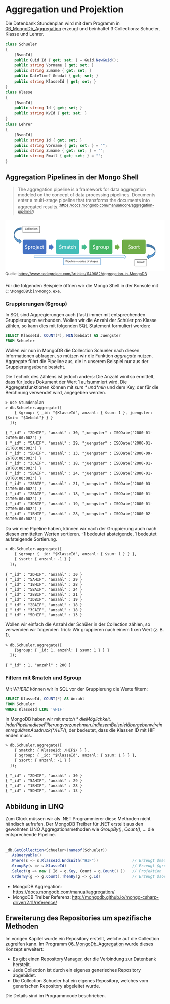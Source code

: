 # Aggregation und Projektion

Die Datenbank Stundenplan wird mit dem Programm in [06_MongoDb_Aggregation](06_MongoDb_Aggregation)
erzeugt und beinhaltet 3 Collections: Schueler, Klasse und Lehrer.

```c#
class Schueler
{
    [BsonId]
    public Guid Id { get; set; } = Guid.NewGuid();
    public string Vorname { get; set; }
    public string Zuname { get; set; }
    public DateTime? Gebdat { get; set; }
    public string KlasseId { get; set; }
}
class Klasse
{
    [BsonId]
    public string Id { get; set; }
    public string KvId { get; set; }
}
class Lehrer
{
    [BsonId]
    public string Id { get; set; }
    public string Vorname { get; set; } = "";
    public string Zuname { get; set; } = "";
    public string Email { get; set; } = "";
}        
```

## Aggregation Pipelines in der Mongo Shell

> The aggregation pipeline is a framework for data aggregation modeled on the concept of data
> processing pipelines. Documents enter a multi-stage pipeline that transforms the documents into
> aggregated results.<sup>(https://docs.mongodb.com/manual/core/aggregation-pipeline/)</sup>

![](aggregation_pipeline.png)
<sup>Quelle: https://www.codeproject.com/Articles/1149682/Aggregation-in-MongoDB</sup>

Für die folgenden Beispiele öffnen wir die Mongo Shell in der Konsole mit `C:\MongoDB\bin>mongo.exe`.

### Gruppierungen ($group)

In SQL sind Aggregierungen auch (fast) immer mit entsprechenden Gruppierungen verbunden. Wollen wir
die Anzahl der Schüler pro Klasse zählen, so kann dies mit folgenden SQL Statement formuliert werden:

```sql
SELECT KlasseId, COUNT(*), MIN(Gebdat) AS Juengster
FROM Schueler
```

Wollen wir nun in MongoDB die Collection Schueler nach diesen Informationen abfragen, so mützen wir
die Funktion *aggregate* nutzen. Aggregate führt die Pipeline aus, die in unserem Beispiel nur
aus der Gruppierungsebene besteht.

Die Technik des Zählens ist jedoch anders: Die Anzahl wird so ermittelt, dass für jedes Dokument
der Wert 1 aufsummiert wird. Die Aggregatsfunktionen können mit *$sum* und *$min* und dem Key,
der für die Berchnung verwendet wird, angegeben werden.

```text
> use Stundenplan
> db.Schueler.aggregate([ 
    { $group: { _id: "$KlasseId", anzahl: { $sum: 1 }, juengster: {$min: "$Gebdat"} } }    
  ]);

{ "_id" : "2DHIF", "anzahl" : 30, "juengster" : ISODate("2000-01-24T00:00:00Z") }
{ "_id" : "5AHIF", "anzahl" : 29, "juengster" : ISODate("2000-01-21T00:00:00Z") }
{ "_id" : "5DHIF", "anzahl" : 13, "juengster" : ISODate("2000-09-26T00:00:00Z") }
{ "_id" : "3CAIF", "anzahl" : 18, "juengster" : ISODate("2000-01-28T00:00:00Z") }
{ "_id" : "5BAIF", "anzahl" : 24, "juengster" : ISODate("2000-01-03T00:00:00Z") }
{ "_id" : "2BBIF", "anzahl" : 21, "juengster" : ISODate("2000-03-11T00:00:00Z") }
{ "_id" : "2BAIF", "anzahl" : 18, "juengster" : ISODate("2000-01-21T00:00:00Z") }
{ "_id" : "3DBIF", "anzahl" : 19, "juengster" : ISODate("2000-01-27T00:00:00Z") }
{ "_id" : "1BHIF", "anzahl" : 28, "juengster" : ISODate("2000-02-01T00:00:00Z") }
```

Da wir eine Pipeline haben, können wir nach der Gruppierung auch nach diesen ermittelten Werten
sortieren. -1 bedeutet absteigende, 1 bedeutet aufsteigende Sortierung.

```text
> db.Schueler.aggregate([
    { $group: { _id: "$KlasseId", anzahl: { $sum: 1 } } },
    { $sort: { anzahl: -1 } }
  ]);

{ "_id" : "2DHIF", "anzahl" : 30 }
{ "_id" : "5AHIF", "anzahl" : 29 }
{ "_id" : "1BHIF", "anzahl" : 28 }
{ "_id" : "5BAIF", "anzahl" : 24 }
{ "_id" : "2BBIF", "anzahl" : 21 }
{ "_id" : "3DBIF", "anzahl" : 19 }
{ "_id" : "2BAIF", "anzahl" : 18 }
{ "_id" : "3CAIF", "anzahl" : 18 }
{ "_id" : "5DHIF", "anzahl" : 13 }
```

Wollen wir einfach die Anzahl der Schüler in der Collection zählen, so verwenden wir folgenden
Trick: Wir gruppieren nach einem fixen Wert (z. B. 1).

```text
> db.Schueler.aggregate([
    {$group: { _id: 1, anzahl: { $sum: 1 } } } 
  ]);

{ "_id" : 1, "anzahl" : 200 }
```

### Filtern mit $match und $group

Mit *WHERE* können wir in SQL vor der Gruppierung die Werte filtern:

```sql
SELECT KlasseId, COUNT(*) AS Anzahl
FROM Schueler
WHERE KlasseId LIKE '%HIF'
```

In MongoDB haben wir mit *$match* die Möglichkeit, in der Pipeline diese Filterung vorzunehmen. In
diesem Beispiel übergeben wir einen regulären Ausdruck (*/HIF$/*), der bedeutet, dass die Klassen ID
mit HIF enden muss.

```text
> db.Schueler.aggregate([
    { $match: { KlasseId: /HIF$/ } }, 
    { $group: { _id: "$KlasseId", anzahl: { $sum: 1 } } },
    { $sort: { anzahl: -1 } }
  ]);

{ "_id" : "2DHIF", "anzahl" : 30 }
{ "_id" : "5AHIF", "anzahl" : 29 }
{ "_id" : "1BHIF", "anzahl" : 28 }
{ "_id" : "5DHIF", "anzahl" : 13 }
```

## Abbildung in LINQ

Zum Glück müssen wir als .NET Programmierer diese Methoden nicht händisch aufrufen. Der MongoDB
Treiber für .NET erstellt aus den gewohnten LINQ Aggregationsmethoden wie *GroupBy()*, *Count()*, ...
die entsprechende Pipeline.

```c#

_db.GetCollection<Schueler>(nameof(Schueler))
  .AsQueryable()
  .Where(s => s.KlasseId.EndsWith("HIF"))               // Erzeugt $match
  .GroupBy(s => s.KlasseId)                             // Erzeugt $group
  .Select(g => new { Id = g.Key, Count = g.Count() })   // Projektion
  .OrderBy(g => g.Count).ThenBy(g => g.Id)              // Erzeugt $sort
```

- MongoDB Aggregation: https://docs.mongodb.com/manual/aggregation/
- MongoDB Treiber Referenz: http://mongodb.github.io/mongo-csharp-driver/2.11/reference/

## Erweiterung des Repositories um spezifische Methoden

Im vorigen Kapitel wurde ein Repository erstellt, welche auf die Collection zugreifen kann. Im
Programm [06_MongoDb_Aggregation](06_MongoDb_Aggregation) wurde dieses Konzept erweitert:

- Es gibt einen RepositoryManager, der die Verbindung zur Datenbank herstellt.
- Jede Collection ist durch ein eigenes generisches Repository abgebildet.
- Die Collection Schueler hat ein eigenes Repository, welches vom generischen Repository abgeleitet wurde.

Die Details sind im Programmcode beschrieben.
